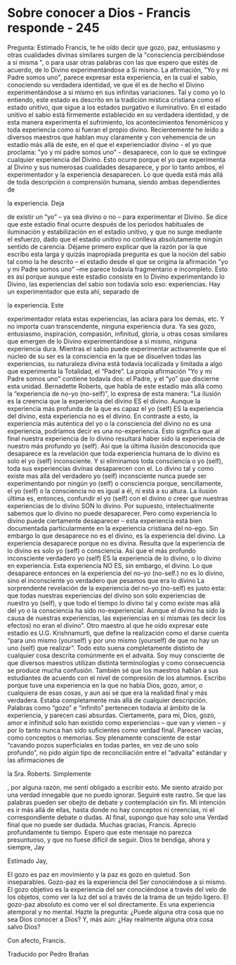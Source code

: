 # Sobre conocer a Dios - Francis responde - 245

Pregunta: Estimado Francis, te he o&iacute;do decir que gozo, paz, entusiasmo y otras cualidades divinas similares surgen de la &quot;consciencia percibi&eacute;ndose a si misma &quot;, o para usar otras palabras con las que espero que est&eacute;s de acuerdo, de lo Divino experiment&aacute;ndose a Si mismo. La afirmaci&oacute;n, &quot;Yo y mi Padre somos uno&quot;, parece expresar esta experiencia, en la cual el sabio, conociendo su verdadera identidad, ve que &eacute;l es de hecho el Divino experiment&aacute;ndose a si mismo en sus infinitas variaciones. Tal y como yo lo entiendo, este estado es descrito en la tradici&oacute;n m&iacute;stica cristiana como el estado unitivo, que sigue a los estados purgativo e iluminativo. En el estado unitivo el sabio est&aacute; firmemente establecido en su verdadera identidad, y de esta manera experimenta el sufrimiento, los acontecimientos fenom&eacute;nicos y toda experiencia como si fueran el propio divino. Recientemente he le&iacute;do a diversos maestros que hablan muy claramente y con vehemencia de un estadio m&aacute;s all&aacute; de este, en el que el experienciador divino - el yo que proclama: &quot;yo y mi padre somos uno&quot; - desaparece, con lo que se extingue cualquier experiencia del Divino. Esto ocurre porque el yo que experimenta al Divino y sus numerosas cualidades desaparece, y por lo tanto ambos, el experimentador y la experiencia desaparecen. Lo que queda est&aacute; m&aacute;s all&aacute; de toda descripci&oacute;n o comprensi&oacute;n humana, siendo ambas dependientes de 

la experiencia. Deja

 de existir un &ldquo;yo&rdquo; &ndash; ya sea divino o no &ndash; para experimentar el Divino. Se dice que este estadio final ocurre despu&eacute;s de los periodos habituales de iluminaci&oacute;n y estabilizaci&oacute;n en el estadio unitivo, y que no surge mediante el esfuerzo, dado que el estadio unitivo no conlleva absolutamente ning&uacute;n sentido de carencia. D&eacute;jame primero explicar que la raz&oacute;n por la que escribo esta larga y quiz&aacute;s inapropiada pregunta es que la noci&oacute;n del sabio tal como la he descrito &ndash; el estadio desde el que se origina la afirmaci&oacute;n &quot;yo y mi Padre somos uno&quot; &ndash;me parece todav&iacute;a fragmentario e incompleto. Esto es as&iacute; porque aunque este estadio consiste en lo Divino experimentando lo Divino, las experiencias del sabio son todav&iacute;a solo eso: experiencias. Hay un experimentador que esta ah&iacute;, separado de 

la experiencia. Este

 experimentador relata estas experiencias, las aclara para los dem&aacute;s, etc. Y no importa cuan transcendente, ninguna experiencia dura. Ya sea gozo, entusiasmo, inspiraci&oacute;n, compasi&oacute;n, infinitud, gloria, u otras cosas similares que emergen de lo Divino experiment&aacute;ndose a si mismo, ninguna experiencia dura. Mientras el sabio puede experimentar activamente que el n&uacute;cleo de su ser es la consciencia en la que se disuelven todas las experiencias, su naturaleza divina est&aacute; todav&iacute;a localizada y limitada a algo que experimenta la Totalidad, el &ldquo;Padre&rdquo;. La propia afirmaci&oacute;n &quot;Yo y mi Padre somos uno&quot; contiene todav&iacute;a dos: el Padre, y el &ldquo;yo&rdquo; que discierne esta unidad. Bernadette Roberts, que habla de este estadio m&aacute;s all&aacute; como la &ldquo;experiencia de no-yo (no-self)&rdquo;, lo expresa de esta manera: &quot;La ilusi&oacute;n es la creencia que la experiencia del divino ES el divino. Aunque la experiencia m&aacute;s profunda de la que es capaz el yo (self) ES la experiencia del divino, esta experiencia no es el divino. En contraste a esto, la experiencia m&aacute;s aut&eacute;ntica del yo o la consciencia del divino no es una experiencia, podr&iacute;amos decir es una no-experiencia. Esto significa que al final nuestra experiencia de lo divino resultar&aacute; haber sido la experiencia de nuestro m&aacute;s profundo yo (self). As&iacute; que la &uacute;ltima ilusi&oacute;n desconocida que desaparece es la revelaci&oacute;n que toda experiencia humana de lo divino es solo el yo (self) inconsciente. Y si eliminamos toda consciencia o yo (self), toda sus experiencias divinas desaparecen con el. Lo divino tal y como existe mas all&aacute; del verdadero yo (self) inconsciente nunca puede ser experimentando por ning&uacute;n yo (self) o consciencia porque, sencillamente, el yo (self) o la consciencia no es igual a &eacute;l, ni est&aacute; a su altura. La ilusi&oacute;n &uacute;ltima es, entonces, confundir el yo (self) con el divino o creer que nuestras experiencias de lo divino SON lo divino. Por supuesto, intelectualmente sabemos que lo divino no puede desaparecer. Pero como experiencia lo divino puede ciertamente desaparecer &ndash; esta experiencia est&aacute; bien documentada particularmente en la experiencia cristiana del no-ego. Sin embargo lo que desaparece no es el divino, es la experiencia del divino. La experiencia desaparece porque no es divina. Resulta que la experiencia de lo divino es solo yo (self) o consciencia. As&iacute; que el m&aacute;s profundo inconsciente verdadero yo (self) ES la experiencia de lo divino, o lo divino en experiencia. Esta experiencia NO ES, sin embargo, el divino. Lo que desaparece entonces en la experiencia del no-yo (no-self.) no es lo divino, sino el inconsciente yo verdadero que pesamos que era lo divino La sorprendente revelaci&oacute;n de la experiencia del no-yo (no-self) es justo esta: que todas nuestras experiencias del divino son solo experiencias de nuestro yo (self), y que todo el tiempo lo divino tal y como existe mas all&aacute; del yo o la consciencia ha sido no-experiencial. Aunque el divino ha sido la causa de nuestras experiencias, las experiencias en si mismas (es decir los efectos) no eran el divino&rdquo;. Otro maestro al que he o&iacute;do expresar este estadio es U.G. Krishnamurti, que define la realizaci&oacute;n como el darse cuenta &ldquo;para uno mismo (yourself) y por uno mismo (yourself) de que no hay un uno (self) que realizar&rdquo;. Todo esto suena completamente distinto de cualquier cosa descrita com&uacute;nmente en el advaita. Soy muy consciente de que diversos maestros utilizan distinta terminolog&iacute;as y como consecuencia se produce mucha confusi&oacute;n. Tambi&eacute;n s&eacute; que los maestros hablan a sus estudiantes de acuerdo con el nivel de compresi&oacute;n de los alumnos. Escribo porque tuve una experiencia en la que no hab&iacute;a Dios, gozo, amor, o cualquiera de esas cosas, y aun as&iacute; s&eacute; que era la realidad final y m&aacute;s verdadera. Estaba completamente m&aacute;s all&aacute; de cualquier descripci&oacute;n. Palabras como &ldquo;gozo&rdquo; e &ldquo;infinito&rdquo; pertenecen todav&iacute;a al &aacute;mbito de la experiencia, y parecen casi absurdas. Ciertamente, para mi, Dios, gozo, amor e infinitud solo han existido como experiencias &ndash; que van y vienen &ndash; y por lo tanto nunca han sido suficientes como verdad final. Parecen vac&iacute;as, como conceptos o memorias. Soy plenamente consciente de estar &ldquo;cavando pozos superficiales en todas partes, en vez de uno solo profundo&rdquo;, no pido alg&uacute;n tipo de reconciliaci&oacute;n entre el &ldquo;advaita&rdquo; est&aacute;ndar y las afirmaciones de 

la Sra. Roberts. Simplemente

, por alguna raz&oacute;n, me sent&iacute; obligado a escribir esto. Me siento atra&iacute;do por una verdad innegable que no puedo ignorar. Seguir&eacute; este rastro. Se que las palabras pueden ser obejto de debate y contemplaci&oacute;n sin fin. Mi intenci&oacute;n es ir m&aacute;s all&aacute; de ellas, hasta donde no hay conceptos ni creencias, ni el correspondiente debate o dudas. Al final, supongo que hay solo una Verdad final que no puede ser dudada. Muchas gracias, Francis. Aprecio profundamente tu tiempo. Espero que este mensaje no parezca presuntuoso, y que no fuese dif&iacute;cil de seguir. Dios te bendiga, ahora y siempre, Jay

Estimado Jay, 

El gozo es paz en movimiento y la paz es gozo en quietud. Son inseparables. Gozo-paz es la experiencia del Ser conoci&eacute;ndose a si mismo. El gozo objetivo es la experiencia del ser conoci&eacute;ndose a trav&eacute;s del velo de los objetos, como ver la luz del sol a trav&eacute;s de la trama de un tejido ligero. El gozo-paz absoluto es como ver el sol directamente. Es una experiencia atemporal y no mental. Hazte la pregunta: &iquest;Puede alguna otra cosa que no sea Dios conocer a Dios? Y, m&aacute;s a&uacute;n: &iquest;Hay realmente alguna otra cosa salvo Dios?

Con afecto, Francis.

Traducido por Pedro Bra&ntilde;as

